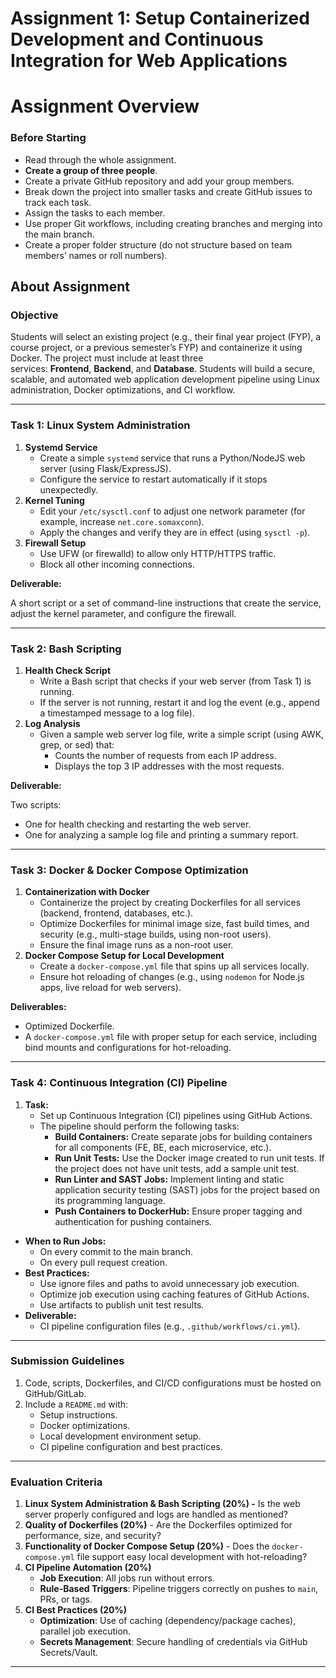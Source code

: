 # Assignment 1: Setup Containerized Development and Continuous Integration for Web Applications

# **Assignment Overview**

### **Before Starting**

- Read through the whole assignment.
- **Create a group of three people**.
- Create a private GitHub repository and add your group members.
- Break down the project into smaller tasks and create GitHub issues to track each task.
- Assign the tasks to each member.
- Use proper Git workflows, including creating branches and merging into the main branch.
- Create a proper folder structure (do not structure based on team members’ names or roll numbers).

## **About Assignment**

### **Objective**

Students will select an existing project (e.g., their final year project (FYP), a course project, or a previous semester’s FYP) and containerize it using Docker. The project must include at least three services: **Frontend**, **Backend**, and **Database**. Students will build a secure, scalable, and automated web application development pipeline using Linux administration, Docker optimizations, and CI workflow. 

---

### **Task 1: Linux System Administration**

1. **Systemd Service**
    - Create a simple `systemd` service that runs a Python/NodeJS web server (using Flask/ExpressJS).
    - Configure the service to restart automatically if it stops unexpectedly.
2. **Kernel Tuning**
    - Edit your `/etc/sysctl.conf` to adjust one network parameter (for example, increase `net.core.somaxconn`).
    - Apply the changes and verify they are in effect (using `sysctl -p`).
3. **Firewall Setup**
    - Use UFW (or firewalld) to allow only HTTP/HTTPS traffic.
    - Block all other incoming connections.

**Deliverable:**

A short script or a set of command-line instructions that create the service, adjust the kernel parameter, and configure the firewall.

---

### **Task 2: Bash Scripting**

1. **Health Check Script**
    - Write a Bash script that checks if your web server (from Task 1) is running.
    - If the server is not running, restart it and log the event (e.g., append a timestamped message to a log file).
2. **Log Analysis**
    - Given a sample web server log file, write a simple script (using AWK, grep, or sed) that:
        - Counts the number of requests from each IP address.
        - Displays the top 3 IP addresses with the most requests.

**Deliverable:**

Two scripts:

- One for health checking and restarting the web server.
- One for analyzing a sample log file and printing a summary report.

---

### **Task 3: Docker & Docker Compose Optimization**

1. **Containerization with Docker**
    - Containerize the project by creating Dockerfiles for all services (backend, frontend, databases, etc.).
    - Optimize Dockerfiles for minimal image size, fast build times, and security (e.g., multi-stage builds, using non-root users).
    - Ensure the final image runs as a non-root user.
2. **Docker Compose Setup for Local Development**
    - Create a `docker-compose.yml` file that spins up all services locally.
    - Ensure hot reloading of changes (e.g., using `nodemon` for Node.js apps, live reload for web servers).

**Deliverables:**

- Optimized Dockerfile.
- A `docker-compose.yml` file with proper setup for each service, including bind mounts and configurations for hot-reloading.

---

### **Task 4: Continuous Integration (CI) Pipeline**

1. **Task:**
    - Set up Continuous Integration (CI) pipelines using GitHub Actions.
    - The pipeline should perform the following tasks:
        - **Build Containers:** Create separate jobs for building containers for all components (FE, BE, each microservice, etc.).
        - **Run Unit Tests:** Use the Docker image created to run unit tests. If the project does not have unit tests, add a sample unit test.
        - **Run Linter and SAST Jobs:** Implement linting and static application security testing (SAST) jobs for the project based on its programming language.
        - **Push Containers to DockerHub:** Ensure proper tagging and authentication for pushing containers.
- **When to Run Jobs:**
    - On every commit to the main branch.
    - On every pull request creation.
- **Best Practices:**
    - Use ignore files and paths to avoid unnecessary job execution.
    - Optimize job execution using caching features of GitHub Actions.
    - Use artifacts to publish unit test results.
- **Deliverable:**
    - CI pipeline configuration files (e.g., `.github/workflows/ci.yml`).

---

### **Submission Guidelines**

1. Code, scripts, Dockerfiles, and CI/CD configurations must be hosted on GitHub/GitLab.
2. Include a `README.md` with:
    - Setup instructions.
    - Docker optimizations.
    - Local development environment setup.
    - CI pipeline configuration and best practices.

---

### **Evaluation Criteria**

1. **Linux System Administration & Bash Scripting (20%) -** Is the web server properly configured and logs are handled as mentioned?
2. **Quality of Dockerfiles (20%)** - Are the Dockerfiles optimized for performance, size, and security?
3. **Functionality of Docker Compose Setup (20%)** - Does the `docker-compose.yml` file support easy local development with hot-reloading?
4. **CI Pipeline Automation (20%)**
    - **Job Execution**: All jobs run without errors.
    - **Rule-Based Triggers**: Pipeline triggers correctly on pushes to `main`, PRs, or tags.
5. **CI Best Practices (20%)**
    - **Optimization**: Use of caching (dependency/package caches), parallel job execution.
    - **Secrets Management**: Secure handling of credentials via GitHub Secrets/Vault.

---